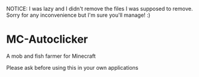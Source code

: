 NOTICE: I was lazy and I didn't remove the files I was supposed to remove. Sorry for any inconvenience but I'm sure you'll manage! :)

# MC-Autoclicker
A mob and fish farmer for Minecraft

Please ask before using this in your own applications
